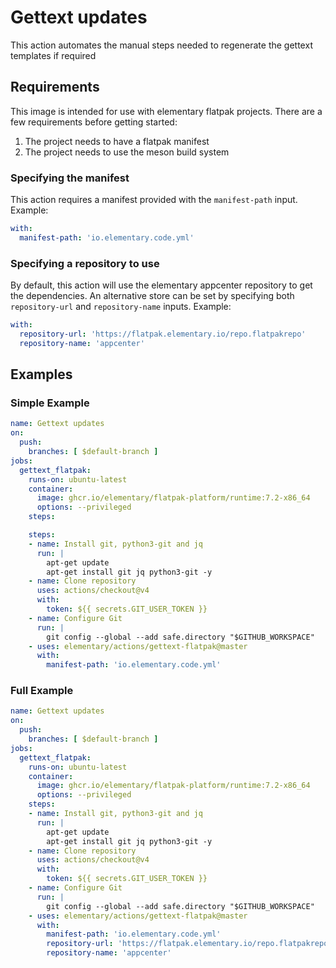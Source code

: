 # Gettext updates

This action automates the manual steps needed to regenerate the gettext templates if required

## Requirements

This image is intended for use with elementary flatpak projects. There are a few requirements before getting started:

  1. The project needs to have a flatpak manifest
  2. The project needs to use the meson build system

### Specifying the manifest

This action requires a manifest provided with the `manifest-path` input. Example:

```yaml
with:
  manifest-path: 'io.elementary.code.yml'
```

### Specifying a repository to use

By default, this action will use the elementary appcenter repository to get the dependencies. An alternative store can be set by specifying both `repository-url` and `repository-name` inputs. Example:

```yaml
with:
  repository-url: 'https://flatpak.elementary.io/repo.flatpakrepo'
  repository-name: 'appcenter'
```

## Examples

### Simple Example

```yaml
name: Gettext updates
on:
  push:
    branches: [ $default-branch ]
jobs:
  gettext_flatpak:
    runs-on: ubuntu-latest
    container:
      image: ghcr.io/elementary/flatpak-platform/runtime:7.2-x86_64
      options: --privileged
    steps:

    steps:
    - name: Install git, python3-git and jq
      run: |
        apt-get update
        apt-get install git jq python3-git -y
    - name: Clone repository
      uses: actions/checkout@v4
      with:
        token: ${{ secrets.GIT_USER_TOKEN }}
    - name: Configure Git
      run: |
        git config --global --add safe.directory "$GITHUB_WORKSPACE"
    - uses: elementary/actions/gettext-flatpak@master
      with:
        manifest-path: 'io.elementary.code.yml'
```

### Full Example

```yaml
name: Gettext updates
on:
  push:
    branches: [ $default-branch ]
jobs:
  gettext_flatpak:
    runs-on: ubuntu-latest
    container:
      image: ghcr.io/elementary/flatpak-platform/runtime:7.2-x86_64
      options: --privileged
    steps:
    - name: Install git, python3-git and jq
      run: |
        apt-get update
        apt-get install git jq python3-git -y
    - name: Clone repository
      uses: actions/checkout@v4
      with:
        token: ${{ secrets.GIT_USER_TOKEN }}
    - name: Configure Git
      run: |
        git config --global --add safe.directory "$GITHUB_WORKSPACE"
    - uses: elementary/actions/gettext-flatpak@master
      with:
        manifest-path: 'io.elementary.code.yml'
        repository-url: 'https://flatpak.elementary.io/repo.flatpakrepo'
        repository-name: 'appcenter'
```
